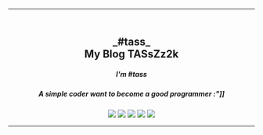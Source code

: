 ---
<h2 align="center">
  <br>
  <a>_#tass_</a>
  <br>
My Blog TASsZz2k
<br>
</h2>

<h5 align="center">I'm #tass</h5>
<h5 align="center">A simple coder want to become a good programmer :"]]</h5>

<p align="center">
    <a alt="Java">
        <img src="https://img.shields.io/badge/Java-v1.8-orange.svg" />
    </a>
    <a alt="Spring Boot">
        <img src="https://img.shields.io/badge/Spring%20Boot-v2.4-brightgreen.svg" />
    </a>
    <a alt="Docker">
        <img src="https://img.shields.io/badge/Docker-v20.0-yellowgreen.svg" />
    </a>
    <a alt="Junit">
        <img src="https://img.shields.io/badge/Junit-v5.4-red.svg" />
    </a>    
    <a alt="Junit">
        <img src="https://img.shields.io/badge/Mockito-v1.10-red.svg" />
    </a>
</p>
<hr>
